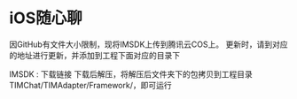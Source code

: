 # iOS随心聊

因GitHub有文件大小限制，现将IMSDK上传到腾讯云COS上。 更新时，请到对应的地址进行更新，并添加到工程下面对应的目录下

IMSDK : 下载链接 下载后解压，将解压后文件夹下的包拷贝到工程目录 TIMChat/TIMAdapter/Framework/，即可运行

